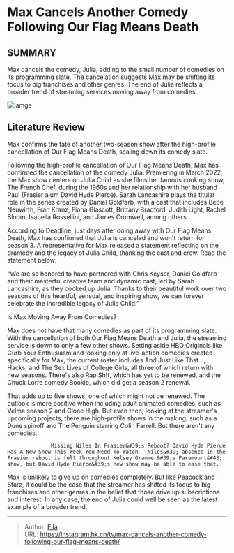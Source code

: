 # Max Cancels Another Comedy Following Our Flag Means Death


## SUMMARY 



  Max cancels the comedy, Julia, adding to the small number of comedies on its programming slate.   The cancelation suggests Max may be shifting its focus to big franchises and other genres.   The end of Julia reflects a broader trend of streaming services moving away from comedies.  

![iamge](https://static1.srcdn.com/wordpress/wp-content/uploads/2023/12/julia-2.jpg)

## Literature Review
Max confirms the fate of another two-season show after the high-profile cancellation of Our Flag Means Death, scaling down its comedy slate.




Following the high-profile cancellation of Our Flag Means Death, Max has confirmed the cancellation of the comedy Julia. Premiering in March 2022, the Max show centers on Julia Child as she films her famous cooking show, The French Chef, during the 1960s and her relationship with her husband Paul (Frasier alum David Hyde Pierce). Sarah Lancashire plays the titular role in the series created by Daniel Goldfarb, with a cast that includes Bebe Neuwirth, Fran Kranz, Fiona Glascott, Brittany Bradford, Judith Light, Rachel Bloom, Isabella Rossellini, and James Cromwell, among others.




According to Deadline, just days after doing away with Our Flag Means Death, Max has confirmed that Julia is canceled and won&#39;t return for season 3. A representative for Max released a statement reflecting on the dramedy and the legacy of Julia Child, thanking the cast and crew. Read the statement below:


“We are so honored to have partnered with Chris Keyser, Daniel Goldfarb and their masterful creative team and dynamic cast, led by Sarah Lancashire, as they cooked up Julia. Thanks to their beautiful work over two seasons of this heartful, sensual, and inspiring show, we can forever celebrate the incredible legacy of Julia Child.”



 Is Max Moving Away From Comedies? 
          

Max does not have that many comedies as part of its programming slate. With the cancellation of both Our Flag Means Death and Julia, the streaming service is down to only a few other shows. Setting aside HBO Originals like Curb Your Enthusiasm and looking only at live-action comedies created specifically for Max, the current roster includes And Just Like That..., Hacks, and The Sex Lives of College Girls, all three of which return with new seasons. There&#39;s also Rap Sh!t, which has yet to be renewed, and the Chuck Lorre comedy Bookie, which did get a season 2 renewal.




That adds up to five shows, one of which might not be renewed. The outlook is more positive when including adult animated comedies, such as Velma season 2 and Clone High. But even then, looking at the streamer&#39;s upcoming projects, there are high-profile shows in the making, such as a Dune spinoff and The Penguin starring Colin Farrell. But there aren&#39;t any comedies.

                  Missing Niles In Frasier&#39;s Reboot? David Hyde Pierce Has A New Show This Week You Need To Watch   Niles&#39; absence in the Frasier reboot is felt throughout Kelsey Grammer&#39;s Paramount&#43; show, but David Hyde Pierce&#39;s new show may be able to ease that.     

Max is unlikely to give up on comedies completely. But like Peacock and Starz, it could be the case that the streamer has shifted its focus to big franchises and other genres in the belief that those drive up subscriptions and interest. In any case, the end of Julia could well be seen as the latest example of a broader trend.



---

> Author: [Ella](https://instagram.hk.cn/)  
> URL: https://instagram.hk.cn/tv/max-cancels-another-comedy-following-our-flag-means-death/  

